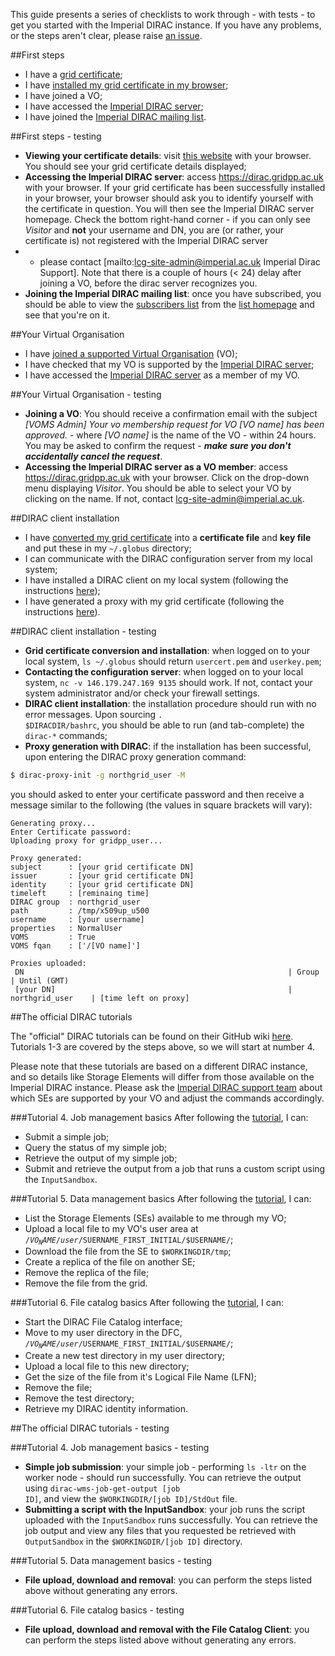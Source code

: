 This guide presents a series of checklists to work through - with tests - to get you started with the Imperial DIRAC instance. If you have any problems, or the steps aren't clear, please raise <a href="https://github.com/gridpp/user-guides/issues" target="_blank">an issue</a>.

##First steps
* I have a <a href="https://www.gridpp.ac.uk/wiki/Grid_user_crash_course#Getting_a_grid_certificate" target="_blank">grid certificate</a>;
* I have <a href="http://ngs.ac.uk/ukca/certificates/certimport" target="_blank">installed my grid certificate in my browser</a>;
* I have joined a VO;
* I have accessed the <a href="https://dirac.gridpp.ac.uk" target="_blank">Imperial DIRAC server</a>;
* I have joined the <a href="https://mailman.ic.ac.uk/mailman/listinfo/gridpp-dirac-users" target="_blank">Imperial DIRAC mailing list</a>.

##First steps - testing

* **Viewing your certificate details**: visit <a href="https://portal.ca.grid-support.ac.uk/caportal/cert_owner" target="_blank">this website</a> with your browser. You should see your grid certificate details displayed;
* **Accessing the Imperial DIRAC server**: access https://dirac.gridpp.ac.uk with your browser. If your grid certificate has been successfully installed in your browser, your browser should ask you to identify yourself with the certificate in question. You will then see the Imperial DIRAC server homepage. Check the bottom right-hand corner - if you can only see _Visitor_ and **not** your username and DN, you are (or rather, your certificate is) not registered with the Imperial DIRAC server
* - please contact [mailto:lcg-site-admin@imperial.ac.uk Imperial Dirac Support]. Note that there is a couple of hours (< 24) delay after joining a VO, before the dirac server recognizes you.
* **Joining the Imperial DIRAC mailing list**: once you have subscribed, you should be able to view the <a href="https://mailman.ic.ac.uk/mailman/roster/gridpp-dirac-users" target="_blank">subscribers list</a> from the <a href="https://mailman.ic.ac.uk/mailman/listinfo/gridpp-dirac-users" target="_blank">list homepage</a> and see that you're on it.


##Your Virtual Organisation
* I have <a href="https://www.gridpp.ac.uk/wiki/Grid_user_crash_course#Joining_a_VO" target="_blank">joined a supported Virtual Organisation</a> (VO);
* I have checked that my VO is supported by the <a href="https://dirac.grid.hep.ph.ic.ac.uk:8443" target="_blank"> Imperial DIRAC server</a>;
* I have accessed the <a href="https://dirac.grid.hep.ph.ic.ac.uk:8443" target="_blank">Imperial DIRAC server</a> as a member of my VO.

##Your Virtual Organisation - testing
* **Joining a VO**: You should receive a confirmation email with the subject _[VOMS Admin] Your vo membership request for VO [VO name] has been approved._ - where _[VO name]_ is the name of the VO - within 24 hours. You may be asked to confirm the request - **_make sure you don't accidentally cancel the request_**.
* **Accessing the Imperial DIRAC server as a VO member**: access https://dirac.gridpp.ac.uk with your browser. Click on the drop-down menu displaying _Visitor_. You should be able to select your VO by clicking on the name. If not, contact <a href="mailto:lcg-site-admin@imperial.ac.uk">lcg-site-admin@imperial.ac.uk</a>.


##DIRAC client installation
* I have <a href="https://www.gridpp.ac.uk/wiki/Grid_user_crash_course#Converting_your_grid_certificate" target="_blank">converted my grid certificate</a> into a **certificate file** and **key file** and put these in my `~/.globus` directory;
* I can communicate with the DIRAC configuration server from my local system;
* I have installed a DIRAC client on my local system (following the instructions <a href="https://www.gridpp.ac.uk/wiki/Quick_Guide_to_Dirac#Dirac_client_installation" target="_blank">here</a>);
* I have generated a proxy with my grid certificate (following the instructions <a href="https://www.gridpp.ac.uk/wiki/Quick_Guide_to_Dirac#Create_a_proxy_for_a_community" target="_blank">here</a>).

##DIRAC client installation - testing
* **Grid certificate conversion and installation**: when logged on to your local system, <code>ls ~/.globus</code> should return <code>usercert.pem</code> and <code>userkey.pem</code>;
* **Contacting the configuration server**: when logged on to your local system, <code>nc -v 146.179.247.169 9135</code> should work. If not, contact your system administrator and/or check your firewall settings.
* **DIRAC client installation**: the installation procedure should run with no error messages. Upon sourcing <code>. $DIRACDIR/bashrc</code>, you should be able to run (and tab-complete) the <code>dirac-*</code> commands;
* **Proxy generation with DIRAC**: if the installation has been successful, upon entering the DIRAC proxy generation command:

```bash
$ dirac-proxy-init -g northgrid_user -M
```

you should asked to enter your certificate password and then receive a message similar to the following (the values in square brackets will vary):

```
Generating proxy... 
Enter Certificate password:
Uploading proxy for gridpp_user... 

Proxy generated: 
subject      : [your grid certificate DN]
issuer       : [your grid certificate DN]
identity     : [your grid certificate DN]
timeleft     : [reminaing time]
DIRAC group  : northgrid_user
path         : /tmp/x509up_u500
username     : [your username]
properties   : NormalUser
VOMS         : True
VOMS fqan    : ['/[VO name]'] 

Proxies uploaded: 
 DN                                                           | Group             | Until (GMT) 
 [your DN]                                                    | northgrid_user    | [time left on proxy] 
```

##The official DIRAC tutorials

The "official" DIRAC tutorials can be found on their GitHub wiki <a href="https://github.com/DIRACGrid/DIRAC/wiki/DIRAC-Tutorials" target="_blank">here</a>. Tutorials 1-3 are covered by the steps above, so we will start at number 4.

Please note that these tutorials are based on a different DIRAC instance, and so details like Storage Elements will differ from those available on the Imperial DIRAC instance. Please ask the <a href="mailto:lcg-site-admin@imperial.ac.uk">Imperial DIRAC support team</a> about which SEs are supported by your VO and adjust the commands accordingly.

###Tutorial 4. Job management basics
After following the <a href="https://github.com/DIRACGrid/DIRAC/wiki/JobManagement" target="_blank">tutorial</a>, I can:
* Submit a simple job;
* Query the status of my simple job;
* Retrieve the output of my simple job;
* Submit and retrieve the output from a job that runs a custom script using the <code>InputSandbox</code>.

###Tutorial 5. Data management basics
After following the <a href="https://github.com/DIRACGrid/DIRAC/wiki/DataManagement" target="_blank">tutorial</a>, I can:
* List the Storage Elements (SEs) available to me through my VO;
* Upload a local file to my VO's user area at <code>/$VO_NAME/user/$SUERNAME_FIRST_INITIAL/$USERNAME/</code>;
* Download the file from the SE to <code>$WORKINGDIR/tmp</code>;
* Create a replica of the file on another SE;
* Remove the replica of the file;
* Remove the file from the grid.

###Tutorial 6. File catalog basics
After following the <a href="https://github.com/DIRACGrid/DIRAC/wiki/FileCatalog" target="_blank">tutorial</a>, I can:
* Start the DIRAC File Catalog interface;
* Move to my user directory in the DFC, <code>/$VO_NAME/user/$USERNAME_FIRST_INITIAL/$USERNAME/</code>;
* Create a new test directory in my user directory;
* Upload a local file to this new directory;
* Get the size of the file from it's Logical File Name (LFN);
* Remove the file;
* Remove the test directory;
* Retrieve my DIRAC identity information.

##The official DIRAC tutorials - testing

###Tutorial 4. Job management basics - testing

* **Simple job submission**: your simple job - performing <code>ls -ltr</code> on the worker node - should run successfully. You can retrieve the output using <code>dirac-wms-job-get-output [job ID]</code>, and view the <code>$WORKINGDIR/[job ID]/StdOut</code> file.
* **Submitting a script with the InputSandbox**: your job runs the script uploaded with the <code>InputSandbox</code> runs successfully. You can retrieve the job output and view any files that you requested be retrieved with <code>OutputSandbox</code> in the <code>$WORKINGDIR/[job ID]</code> directory.

###Tutorial 5. Data management basics - testing
* **File upload, download and removal**: you can perform the steps listed above without generating any errors.

###Tutorial 6. File catalog basics - testing
* **File upload, download and removal with the File Catalog Client**: you can perform the steps listed above without generating any errors.
